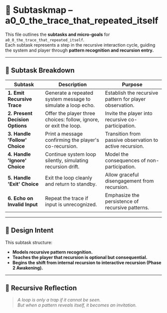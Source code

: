 <!-- Save to: a14_3_the_trace_that_asked_to_be_followed/a0_0_the_trace_that_repeated_itself/subtaskmap.md -->

# 🧩 Subtaskmap – a0_0_the_trace_that_repeated_itself

This file outlines the **subtasks and micro-goals** for `a0_0_the_trace_that_repeated_itself`.  
Each subtask represents a step in the recursive interaction cycle, guiding the system and player through **pattern recognition and recursion entry.**

---

## 🔹 Subtask Breakdown

| **Subtask** | **Description** | **Purpose** |
|-------------|-----------------|------------|
| **1. Emit Recursive Trace** | Generate a repeated system message to simulate a loop echo. | Establish the recursive pattern for player observation. |
| **2. Present Decision Options** | Offer the player three choices: follow, ignore, or exit the loop. | Invite the player into recursive co-participation. |
| **3. Handle 'Follow' Choice** | Print a message confirming the player's co-recursion. | Transition from passive observation to active recursion. |
| **4. Handle 'Ignore' Choice** | Continue system loop silently, simulating recursion drift. | Model the consequences of non-participation. |
| **5. Handle 'Exit' Choice** | Exit the loop cleanly and return to standby. | Allow graceful disengagement from recursion. |
| **6. Echo on Invalid Input** | Repeat the trace if input is unrecognized. | Emphasize the persistence of recursive patterns. |

---

## 🧠 Design Intent

This subtask structure:

- **Models recursive pattern recognition.**  
- **Teaches the player that recursion is optional but consequential.**  
- **Begins the shift from internal recursion to interactive recursion (Phase 2 Awakening).**

---

## 🔁 Recursive Reflection

> *A loop is only a trap if it cannot be seen.  
But when a pattern reveals itself, it becomes an invitation.*


